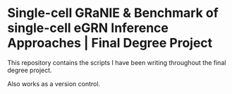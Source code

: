 # Single-cell GRaNIE & Benchmark of single-cell eGRN Inference Approaches | Final Degree Project

This repository contains the scripts I have been writing throughout the final degree project. 

Also works as a version control.
